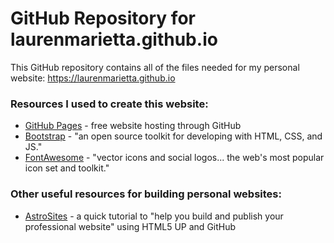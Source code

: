 # GitHub Repository for laurenmarietta.github.io

This GitHub repository contains all of the files needed for my personal website: https://laurenmarietta.github.io

### Resources I used to create this website:
- [GitHub Pages](https://pages.github.com/) - free website hosting through GitHub
- [Bootstrap](https://getbootstrap.com/) - "an open source toolkit for developing with HTML, CSS, and JS."
- [FontAwesome](https://fontawesome.com/) - "vector icons and social logos... the web's most popular icon set and toolkit."

### Other useful resources for building personal websites:
- [AstroSites](https://astrosites.github.io/) - a quick tutorial to "help you build and publish your professional website" using HTML5 UP and GitHub
